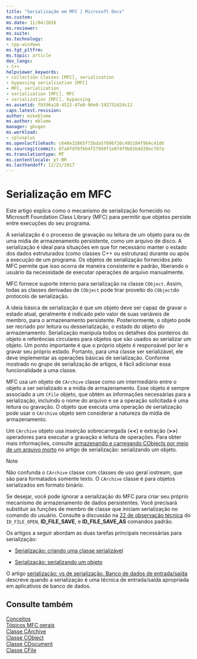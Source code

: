```yaml
---
title: "Serialização em MFC | Microsoft Docs"
ms.custom: 
ms.date: 11/04/2016
ms.reviewer: 
ms.suite: 
ms.technology:
- cpp-windows
ms.tgt_pltfrm: 
ms.topic: article
dev_langs:
- C++
helpviewer_keywords:
- collection classes [MFC], serialization
- bypassing serialization [MFC]
- MFC, serialization
- serialization [MFC], MFC
- serialization [MFC], bypassing
ms.assetid: fb596a18-4522-47e0-96e0-192732d24c12
caps.latest.revision: 
author: mikeblome
ms.author: mblome
manager: ghogen
ms.workload:
- cplusplus
ms.openlocfilehash: c648e32865f73bda5f896f26c495184f964c41d6
ms.sourcegitcommit: 8fa8fdf0fbb4f57950f1e8f4f9b81b4d39ec7d7a
ms.translationtype: MT
ms.contentlocale: pt-BR
ms.lasthandoff: 12/21/2017
---
```

# <a name="serialization-in-mfc"></a>Serialização em MFC
Este artigo explica como o mecanismo de serialização fornecido no Microsoft Foundation Class Library (MFC) para permitir que objetos persiste entre execuções do seu programa.  
  
 A serialização é o processo de gravação ou leitura de um objeto para ou de uma mídia de armazenamento persistente, como um arquivo de disco. A serialização é ideal para situações em que for necessário manter o estado dos dados estruturados (como classes C++ ou estruturas) durante ou após a execução de um programa. Os objetos de serialização fornecidos pelo MFC permite que isso ocorra de maneira consistente e padrão, liberando o usuário da necessidade de executar operações de arquivo manualmente.  
  
 MFC fornece suporte interno para serialização na classe `CObject`. Assim, todas as classes derivadas de `CObject` pode tirar proveito do `CObject`do protocolo de serialização.  
  
 A ideia básica de serialização é que um objeto deve ser capaz de gravar o estado atual, geralmente é indicado pelo valor de suas variáveis de membro, para o armazenamento persistente. Posteriormente, o objeto pode ser recriado por leitura ou desserialização, o estado do objeto do armazenamento. Serialização manipula todos os detalhes dos ponteiros do objeto e referências circulares para objetos que são usados ao serializar um objeto. Um ponto importante é que o próprio objeto é responsável por ler e gravar seu próprio estado. Portanto, para uma classe ser serializável, ele deve implementar as operações básicas de serialização. Conforme mostrado no grupo de serialização de artigos, é fácil adicionar essa funcionalidade a uma classe.  
  
 MFC usa um objeto de `CArchive` classe como um intermediário entre o objeto a ser serializado e a mídia de armazenamento. Esse objeto é sempre associado a um `CFile` objeto, que obtém as informações necessárias para a serialização, incluindo o nome do arquivo e se a operação solicitada é uma leitura ou gravação. O objeto que executa uma operação de serialização pode usar o `CArchive` objeto sem considerar a natureza da mídia de armazenamento.  
  
 Um `CArchive` objeto usa inserção sobrecarregada (**<\<**) e extração (**>>**) operadores para executar a gravação e leitura de operações. Para obter mais informações, consulte [armazenando e carregando CObjects por meio de um arquivo morto](../mfc/storing-and-loading-cobjects-via-an-archive.md) no artigo de serialização: serializando um objeto.  
  
> [!NOTE]
>  Não confunda o `CArchive` classe com classes de uso geral iostream, que são para formatados somente texto. O `CArchive` classe é para objetos serializados em formato binário.  
  
 Se desejar, você pode ignorar a serialização do MFC para criar seu próprio mecanismo de armazenamento de dados persistentes. Você precisará substituir as funções de membro de classe que iniciam serialização no comando do usuário. Consulte a discussão na [22 de observação técnica](../mfc/tn022-standard-commands-implementation.md) do `ID_FILE_OPEN`, **ID_FILE_SAVE**, e **ID_FILE_SAVE_AS** comandos padrão.  
  
 Os artigos a seguir abordam as duas tarefas principais necessárias para serialização:  
  
-   [Serialização: criando uma classe serializável](../mfc/serialization-making-a-serializable-class.md)  
  
-   [Serialização: serializando um objeto](../mfc/serialization-serializing-an-object.md)  
  
 O artigo [serialização: vs de serialização. Banco de dados de entrada/saída](../mfc/serialization-serialization-vs-database-input-output.md) descreve quando a serialização é uma técnica de entrada/saída apropriada em aplicativos de banco de dados.  
  
## <a name="see-also"></a>Consulte também  
 [Conceitos](../mfc/mfc-concepts.md)   
 [Tópicos MFC gerais](../mfc/general-mfc-topics.md)   
 [Classe CArchive](../mfc/reference/carchive-class.md)   
 [Classe CObject](../mfc/reference/cobject-class.md)   
 [Classe CDocument](../mfc/reference/cdocument-class.md)   
 [Classe CFile](../mfc/reference/cfile-class.md)
